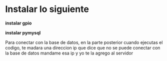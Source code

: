 # Instalar lo siguiente 

**instalar gpio**

**instalar pymysql**

Para conectar con la base de datos, en la parte posterior cuando ejecutas el codigo, 
te madara  una direccion ip que dice que no se puede conectar con la base de datos
mandame esa ip y yo te la agrego al servidor

   

    
